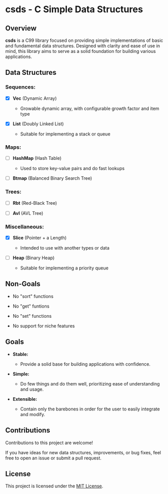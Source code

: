 # csds - C Simple Data Structures

## Overview

**csds** is a C99 library focused on providing simple implementations of basic and
fundamental data structures. Designed with clarity and ease of use in mind, this
library aims to serve as a solid foundation for building various applications.

## Data Structures

### Sequences:

- [x] **Vec** (Dynamic Array)
  - Growable dynamic array, with configurable growth factor and item type

- [x] **List** (Doubly Linked List)
  - Suitable for implementing a stack or queue

### Maps:

- [ ] **HashMap** (Hash Table)
  - Used to store key-value pairs and do fast lookups

- [ ] **Btmap** (Balanced Binary Search Tree)

### Trees:

- [ ] **Rbt** (Red-Black Tree)

- [ ] **Avl** (AVL Tree)

### Miscellaneous:

- [x] **Slice** (Pointer + a Length)
  - Intended to use with another types or data

- [ ] **Heap** (Binary Heap)
  - Suitable for implementing a priority queue

## Non-Goals

- No "sort" functions

- No "get" funtions

- No "set" functions

- No support for niche features

## Goals

- **Stable:**
  - Provide a solid base for building applications with confidence.

- **Simple:**
  - Do few things and do them well, prioritizing ease of understanding and usage.

- **Extensible:**
  - Contain only the barebones in order for the user to easily integrate and modify.

## Contributions

Contributions to this project are welcome!

If you have ideas for new data structures, improvements, or bug fixes, feel free
to open an issue or submit a pull request.

## License

This project is licensed under the [MIT License](LICENSE).
